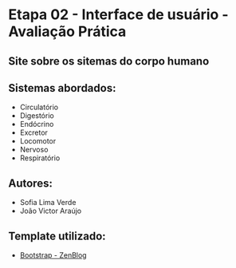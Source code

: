 # Etapa 02 - Interface de usuário - Avaliação Prática

## Site sobre os sitemas do corpo humano

## Sistemas abordados:
* Circulatório
* Digestório
* Endócrino
* Excretor
* Locomotor
* Nervoso
* Respiratório

## Autores:
* Sofia Lima Verde
* João Victor Araújo

## Template utilizado:
* [Bootstrap - ZenBlog](https://bootstrapmade.com/zenblog-bootstrap-blog-template/)
